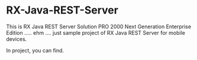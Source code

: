 # RX-Java-REST-Server
This is RX Java REST Server Solution PRO 2000 Next Generation Enterprise Edition ..... ehm .... just sample project of RX Java REST Server for mobile devices.

In project, you can find.
